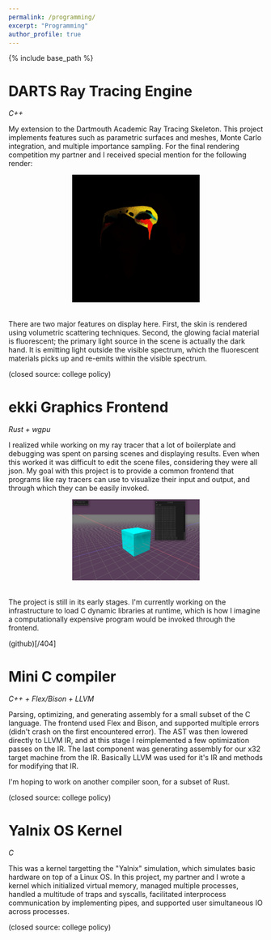 ```yaml
---
permalink: /programming/
excerpt: "Programming"
author_profile: true
---
```


{% include base_path %}

# DARTS Ray Tracing Engine
_C++_

My extension to the Dartmouth Academic Ray Tracing Skeleton. This project implements features such as parametric surfaces and meshes, 
Monte Carlo integration, and multiple importance sampling. For the final rendering competition my partner and I received special 
mention for the following render:

<div align=center>
  <img src="../images/darts_fp.jpg" alt=""  width="50%" height="50%">
</div>
<br>

There are two major features on display here. First, the skin is rendered using volumetric scattering techniques. Second, the glowing 
facial material is fluorescent; the primary light source in the scene is actually the dark hand. It is emitting light outside the 
visible spectrum, which the fluorescent materials picks up and re-emits within the visible spectrum.

(closed source: college policy)

# ekki Graphics Frontend
_Rust + wgpu_

I realized while working on my ray tracer that a lot of boilerplate and debugging was spent on parsing scenes and displaying results. 
Even when this worked it was difficult to edit the scene files, considering they were all json. My goal with this project is to 
provide a common frontend that programs like ray tracers can use to visualize their input and output, and through which they can be
easily invoked.

<div align=center>
  <img src="../images/ekki.jpg" alt=""  width="50%" height="50%">
</div>
<br>

The project is still in its early stages. I'm currently working on the infrastructure to load C dynamic libraries at runtime, which is
how I imagine a computationally expensive program would be invoked through the frontend.

(github)[/404]

# Mini C compiler
_C++ + Flex/Bison + LLVM_

Parsing, optimizing, and generating assembly for a small subset of the C language. The frontend used Flex and Bison, and supported 
multiple errors (didn't crash on the first encountered error). The AST was then lowered directly to LLVM IR, and at this stage
I reimplemented a few optimization passes on the IR. The last component was generating assembly for our x32 target machine from 
the IR. Basically LLVM was used for it's IR and methods for modifying that IR.

I'm hoping to work on another compiler soon, for a subset of Rust. 

(closed source: college policy)

# Yalnix OS Kernel
_C_

This was a kernel targetting the "Yalnix" simulation, which simulates basic hardware on top of a Linux OS. In this project, my 
partner and I wrote a kernel which initialized virtual memory, managed multiple processes, handled a multitude of traps and 
syscalls, facilitated interprocess communication by implementing pipes, and supported user simultaneous IO across processes.

(closed source: college policy)
